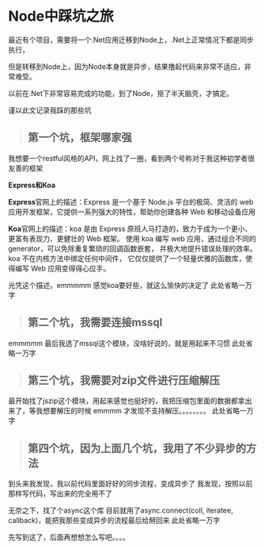 Node中踩坑之旅
========================

最近有个项目，需要将一个.Net应用迁移到Node上，.Net上正常情况下都是同步执行，

但是转移到Node上，因为Node本身就是异步，结果撸起代码来非常不适应，非常难受。

以前在.Net下非常容易完成的功能，到了Node，抠了半天脑壳，才搞定。

谨以此文记录我踩的那些坑

>## 第一个坑，框架哪家强
我想要一个restful风格的API，网上找了一圈，看到两个号称对于我这种初学者很友善的框架

**Express和Koa**

**Express**官网上的描述：Express 是一个基于 Node.js 平台的极简、灵活的 web 应用开发框架，它提供一系列强大的特性，帮助你创建各种 Web 和移动设备应用

**Koa**官网上的描述：koa 是由 Express 原班人马打造的，致力于成为一个更小、更富有表现力、更健壮的 Web 框架。 使用 koa 编写 web 应用，通过组合不同的 generator，可以免除重复繁琐的回调函数嵌套， 并极大地提升错误处理的效率。koa 不在内核方法中绑定任何中间件， 它仅仅提供了一个轻量优雅的函数库，使得编写 Web 应用变得得心应手。

光凭这个描述，emmmmm 感觉koa要好些，就这么愉快的决定了
此处省略一万字

>## 第二个坑，我需要连接mssql
emmmmm 最后我选了mssql这个模块，没啥好说的，就是用起来不习惯
此处省略一万字


>## 第三个坑，我需要对zip文件进行压缩解压
最开始找了jszip这个模块，用起来感觉也挺好的，我把压缩包里面的数据都拿出来了，等我想要解压的时候
emmmm 才发现不支持解压。。。。。。。。
此处省略一万字

>## 第四个坑，因为上面几个坑，我用了不少异步的方法
到头来我发现，我以前代码里面好好的同步流程，变成异步了
我发现，按照以前那样写代码，写出来的完全用不了

无奈之下，找了个async这个库
目前就用了async.connect(coll, iteratee, callback)，能把我那些变成异步的流程最后给掰回来
此处省略一万字


先写到这了，后面再想想怎么写吧。。。。





